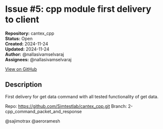 # Issue #5: cpp module first delivery to client

**Repository:** cantex_cpp  
**Status:** Open  
**Created:** 2024-11-24  
**Updated:** 2024-11-24  
**Author:** @nallasivamselvaraj  
**Assignees:** @nallasivamselvaraj  

[View on GitHub](https://github.com/Simtestlab/cantex_cpp/issues/5)

## Description

First delivery for get data command with all tested functionality of get data.

Repo: https://github.com/Simtestlab/cantex_cpp.git
Branch: 2-cpp_command_packet_and_response

@sajimotrax @aeroramesh 